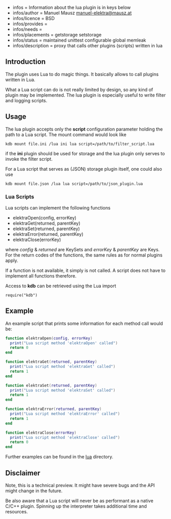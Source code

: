 - infos = Information about the lua plugin is in keys below
- infos/author = Manuel Mausz <manuel-elektra@mausz.at>
- infos/licence = BSD
- infos/provides =
- infos/needs =
- infos/placements = getstorage setstorage
- infos/status = maintained unittest configurable global memleak
- infos/description = proxy that calls other plugins (scripts) written in lua

## Introduction

The plugin uses Lua to do magic things. It basically allows to call plugins written in Lua.

What a Lua script can do is not really limited by design, so any kind of plugin may be
implemented. The lua plugin is especially useful to write filter and logging scripts.

## Usage

The lua plugin accepts only the **script** configuration parameter holding the path to a Lua
script. The mount command would look like

    kdb mount file.ini /lua ini lua script=/path/to/filter_script.lua

if the **ini** plugin should be used for storage and the lua plugin only serves to invoke the
filter script.

For a Lua script that serves as (JSON) storage plugin itself, one could also use

    kdb mount file.json /lua lua script=/path/to/json_plugin.lua

### Lua Scripts

Lua scripts can implement the following functions

- elektraOpen(config, errorKey)
- elektraGet(returned, parentKey)
- elektraSet(returned, parentKey)
- elektraError(returned, parentKey)
- elektraClose(errorKey)

where _config_ & _returned_ are KeySets and _errorKey_ & _parentKey_ are Keys.
For the return codes of the functions, the same rules as for normal plugins apply.

If a function is not available, it simply is not called. A script does not have to
implement all functions therefore.

Access to **kdb** can be retrieved using the Lua import

    require("kdb")

## Example

An example script that prints some information for each method call would be:

```lua
function elektraOpen(config, errorKey)
  print("Lua script method 'elektraOpen' called")
  return 0
end

function elektraGet(returned, parentKey)
  print("Lua script method 'elektraGet' called")
  return 1
end

function elektraSet(returned, parentKey)
  print("Lua script method 'elektraSet' called")
  return 1
end

function elektraError(returned, parentKey)
  print("Lua script method 'elektraError' called")
  return 1
end

function elektraClose(errorKey)
  print("Lua script method 'elektraClose' called")
  return 0
end
```

Further examples can be found in the [lua](lua/) directory.

## Disclaimer

Note, this is a technical preview. It might have severe bugs
and the API might change in the future.

Be also aware that a Lua script will never be as performant as a native C/C++ plugin.
Spinning up the interpreter takes additional time and resources.
